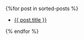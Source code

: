 {%for post in sorted-posts %}
<ul>
    <li><a href="{{ post.url | remove: "/"}}">{{ post.title }}</a></li>
</ul>
{% endfor %}